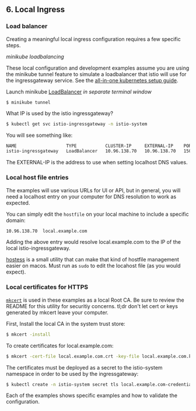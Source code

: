 ## 6. Local Ingress

### Load balancer  

Creating a meaningful local ingress configuration requires a few specific steps.  

*minikube loadbalancing*  

These local configuration and development examples assume you are using the minikube tunnel feature to simulate a loadbalancer that istio will use for the ingressgateway service. See the [all-in-one kubernetes setup guide](doc/kubernetes.md).  

Launch minikube [LoadBalancer](https://minikube.sigs.k8s.io/docs/tasks/loadbalancer/#using-minikube-tunnel) *in separate terminal window*  

```
$ minikube tunnel
```

What IP is used by the istio ingressgateway?  
```bash
$ kubectl get svc istio-ingressgateway -n istio-system
```

You will see something like:  
```bash
NAME                   TYPE           CLUSTER-IP     EXTERNAL-IP    PORT(S)                                                                      AGE
istio-ingressgateway   LoadBalancer   10.96.138.70   10.96.138.70   15021:32452/TCP,80:30496/TCP,443:31765/TCP,15012:31912/TCP,15443:32267/TCP   19m
```

The EXTERNAL-IP is the address to use when setting localhost DNS values.  

### Local host file entries 

The examples will use various URLs for UI or API, but in general, you will need a localhost entry on your computer for DNS resolution to work as expected.  

You can simply edit the `hostfile` on your local machine to include a specific domain:  

```bash
10.96.138.70  local.example.com
```

Adding the above entry would resolve local.example.com to the IP of the local istio-ingressgateway.  

[hostess](https://github.com/cbednarski/hostess) is a small utility that can make that kind of hostfile management easier on macos. Must run as `sudo` to edit the locahost file (as you would expect).    

### Local certificates for HTTPS

[`mkcert`](https://github.com/FiloSottile/mkcert) is used in these examples as a local Root CA. Be sure to review the README for this utility for securitiy concerns. tl;dr don't let cert or keys generated by mkcert leave your computer.  

First, Install the local CA in the system trust store:  

```bash
$ mkcert -install
```

To create certificates for local.example.com:  


```bash
$ mkcert -cert-file local.example.com.crt -key-file local.example.com.key local.example.com "*.local.example.com"
```

The certificates must be deployed as a secret to the istio-system namespace in order to be used by the ingressgateway:  

```bash
$ kubectl create -n istio-system secret tls local.example.com-credential --key=local.example.com.key --cert=local.example.com.crt
```

Each of the examples shows specific examples and how to validate the configuration.  
